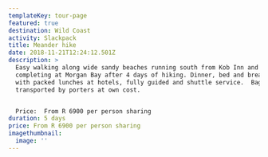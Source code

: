 ```yaml
---
templateKey: tour-page
featured: true
destination: Wild Coast
activity: Slackpack
title: Meander hike
date: 2018-11-21T12:24:12.501Z
description: >
  Easy walking along wide sandy beaches running south from Kob Inn and
  completing at Morgan Bay after 4 days of hiking. Dinner, bed and breakfast
  with packed lunches at hotels, fully guided and shuttle service.  Bags
  transported by porters at own cost.


  Price:  From R 6900 per person sharing 
duration: 5 days
price: From R 6900 per person sharing
imagethumbnail:
  image: ''
---
```


